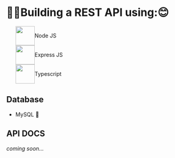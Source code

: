 # 👋🏿Building a REST API using:😊 

<ol>
    <li style="display: flex; align-items: center;"><img height="50" src="https://external-content.duckduckgo.com/iu/?u=https%3A%2F%2F1.bp.blogspot.com%2F-sqAjIvOtpXI%2FXYoCmqOyMwI%2FAAAAAAAAJig%2FCowR8wgEauEs-RXN2IPmLYkC7NHoHuA3gCLcBGAsYHQ%2Fs1600%2Fnode-js-logo.png&f=1&nofb=1&ipt=b0876f762041a3f87d4dd7594380dc8520cb19ba30a04fc9ea625f2930a6c6e8&ipo=images"/> Node JS
    </li>
    <li style="display: flex; align-items: center;"><img height="50" src="https://external-content.duckduckgo.com/iu/?u=https%3A%2F%2Fvectorified.com%2Fimages%2Fexpress-js-icon-20.png&f=1&nofb=1&ipt=69bee3eca429f3f9d3450a274993b48aa63970309a82da5124dd1577394c6e00&ipo=images"/> Express JS</li>
    <li style="display: flex; align-items: center;"><img height="50" src="https://external-content.duckduckgo.com/iu/?u=https%3A%2F%2Fcdn.iconscout.com%2Ficon%2Ffree%2Fpng-512%2Ftypescript-1174965.png&f=1&nofb=1&ipt=cdf2829bb846d7fb76c11fa4f4b3d3f463855ed36321d2fa2964529e6f1af154&ipo=images"/> Typescript</li>

</ol>


## Database 
- MySQL 🐬


## API DOCS

_coming soon..._